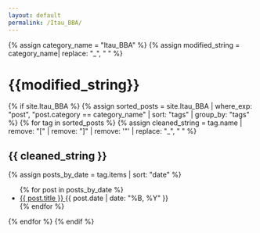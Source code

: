 ```yaml
---
layout: default
permalink: /Itau_BBA/
---
```


{% assign category_name = "Itau_BBA" %}
{% assign modified_string = category_name| replace: "_", " " %}
<h1>{{modified_string}}</h1>
{% if site.Itau_BBA %}
{% assign sorted_posts = site.Itau_BBA | where_exp: "post", "post.category == category_name" | sort: "tags" | group_by: "tags" %}
{% for tag in sorted_posts %}
{% assign cleaned_string = tag.name | remove: "[" | remove: "]" | remove: '"' | replace: "_", " " %}
<h2>{{ cleaned_string }}</h2>
{% assign posts_by_date = tag.items | sort: "date" %}
<ul>
{% for post in posts_by_date %}
<li><a href="{{ post.url | relative_url }}">{{ post.title }} </a><span>{{ post.date | date: "%B, %Y" }}</span></li>
{% endfor %}
</ul>
{% endfor %}
{% endif %}
